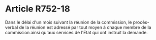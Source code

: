 # Article R752-18

Dans le délai d'un mois suivant la réunion de la commission, le procès-verbal de la réunion est adressé par tout moyen à chaque membre de la commission ainsi qu'aux services de l'Etat qui ont instruit la demande.
